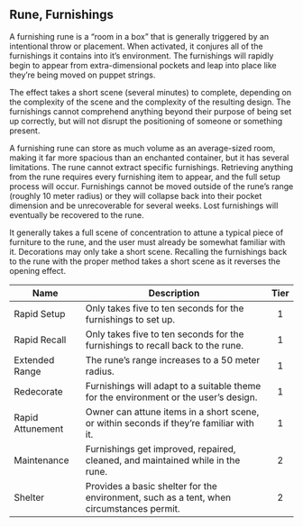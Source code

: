 ## Rune, Furnishings

A furnishing rune is a “room in a box” that is generally triggered by an intentional throw or placement.  When activated, it conjures all of the furnishings it contains into it’s environment. The furnishings will rapidly begin to appear from extra-dimensional pockets and leap into place like they’re being moved on puppet strings.

The effect takes a short scene (several minutes) to complete, depending on the complexity of the scene and the complexity of the resulting design. The furnishings cannot comprehend anything beyond their purpose of being set up correctly, but will not disrupt the positioning of someone or something present.

A furnishing rune can store as much volume as an average-sized room, making it far more spacious than an enchanted container, but it has several limitations. The rune cannot extract specific furnishings. Retrieving anything from the rune requires every furnishing item to appear, and the full setup process will occur. Furnishings cannot be moved outside of the rune’s range (roughly 10 meter radius) or they will collapse back into their pocket dimension and be unrecoverable for several weeks. Lost furnishings will eventually be recovered to the rune.

It generally takes a full scene of concentration to attune a typical piece of furniture to the rune, and the user must already be somewhat familiar with it. Decorations may only take a short scene. Recalling the furnishings back to the rune with the proper method takes a short scene as it reverses the opening effect.

 **Name**         | **Description**                                                                          | **Tier** 
------------------|------------------------------------------------------------------------------------------|:--------:
 Rapid Setup      | Only takes five to ten seconds for the furnishings to set up.                            | 1        
 Rapid Recall     | Only takes five to ten seconds for the furnishings to recall back to the rune.           | 1        
 Extended Range   | The rune’s range increases to a 50 meter radius.                                         | 1        
 Redecorate       | Furnishings will adapt to a suitable theme for the environment or the user’s design.     | 1        
 Rapid Attunement | Owner can attune items in a short scene, or within seconds if they’re familiar with it.  | 1        
 Maintenance      | Furnishings get improved, repaired, cleaned, and maintained while in the rune.           | 2        
 Shelter          | Provides a basic shelter for the environment, such as a tent, when circumstances permit. | 2        
